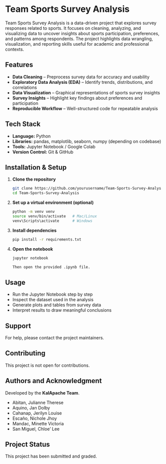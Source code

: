 # Team Sports Survey Analysis
Team Sports Survey Analysis is a data-driven project that explores survey responses related to sports. It focuses on cleaning, analyzing, and visualizing data to uncover insights about sports participation, preferences, and patterns among respondents. The project highlights data wrangling, visualization, and reporting skills useful for academic and professional contexts.

## Features
- **Data Cleaning** – Preprocess survey data for accuracy and usability  
- **Exploratory Data Analysis (EDA)** – Identify trends, distributions, and correlations  
- **Data Visualization** – Graphical representations of sports survey insights  
- **Survey Insights** – Highlight key findings about preferences and participation  
- **Reproducible Workflow** – Well-structured code for repeatable analysis

## Tech Stack
- **Language:** Python  
- **Libraries:** pandas, matplotlib, seaborn, numpy (depending on codebase)  
- **Tools:** Jupyter Notebook / Google Colab  
- **Version Control:** Git & GitHub

## Installation & Setup
1. **Clone the repository**
   ```bash
   git clone https://github.com/yourusername/Team-Sports-Survey-Analysis.git
   cd Team-Sports-Survey-Analysis

2. **Set up a virtual environment (optional)**
   ```bash
   python -m venv venv
   source venv/bin/activate   # Mac/Linux
   venv\Scripts\activate      # Windows

3. **Install dependencies**
   ```bash
   pip install -r requirements.txt

4. **Open the notebook**
   ```bash
   jupyter notebook

   Then open the provided .ipynb file.

## Usage
- Run the Jupyter Notebook step by step
- Inspect the dataset used in the analysis
- Generate plots and tables from survey data
- Interpret results to draw meaningful conclusions

## Support
For help, please contact the project maintainers.  

## Contributing
This project is not open for contributions.

## Authors and Acknowledgment
Developed by the **KalApache Team**.  
- Abitan, Julianne Therese
- Aquino, Jan Dolby
- Cahanap, Jerilyn Louise
- Escaño, Nichole Jhoy
- Mandac, Minette Victoria
- San Miguel, Chloe’ Lee

## Project Status
This project has been submitted and graded.
